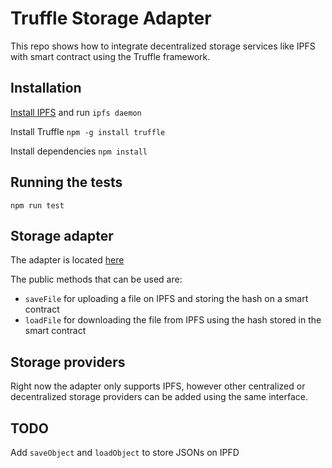 # Truffle Storage Adapter

This repo shows how to integrate decentralized storage services like IPFS with smart contract using the Truffle framework. 

## Installation

[Install IPFS](https://github.com/transmute-industries/transmute-tutorials/tree/master/ipfs) and run `ipfs daemon`

Install Truffle `npm -g install truffle`

Install dependencies `npm install`

## Running the tests

`npm run test`

## Storage adapter

The adapter is located [here](https://github.com/gjgd/truffle-storage-adapter/blob/master/test/IPFSStorageAdapter.js)

The public methods that can be used are:
- `saveFile` for uploading a file on IPFS and storing the hash on a smart contract
- `loadFile` for downloading the file from IPFS using the hash stored in the smart contract

##  Storage providers

Right now the adapter only supports IPFS, however other centralized or decentralized storage providers can be added using the same interface.

## TODO

Add `saveObject` and `loadObject` to store JSONs on IPFD
